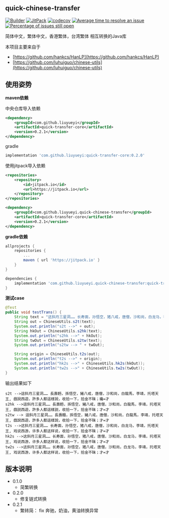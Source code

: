 quick-chinese-transfer
---

[![Builder](https://travis-ci.org/liuyueyi/quick-chinese-transfer.svg?branch=master)](https://travis-ci.org/liuyueyi/quick-chinese-transfer)
[![JitPack](https://jitpack.io/v/liuyueyi/quick-chinese-transfer.svg)](https://jitpack.io/#liuyueyi/quick-chinese-transfer)
[![codecov](https://codecov.io/gh/liuyueyi/quick-chinese-transfer/branch/master/graph/badge.svg)](https://codecov.io/gh/liuyueyi/quick-chinese-transfer)
[![Average time to resolve an issue](http://isitmaintained.com/badge/resolution/liuyueyi/quick-chinese-transfer.svg)](http://isitmaintained.com/project/liuyueyi/quick-chinese-transfer "Average time to resolve an issue")
[![Percentage of issues still open](http://isitmaintained.com/badge/open/liuyueyi/quick-chinese-transfer.svg)](http://isitmaintained.com/project/liuyueyi/quick-chinese-transfer "Percentage of issues still open")

简体中文，繁体中文，香港繁体，台湾繁体 相互转换的Java库

本项目主要来自于 

- [https://github.com/hankcs/HanLP](https://github.com/hankcs/HanLP)
- [https://github.com/luhuiguo/chinese-utils](https://github.com/luhuiguo/chinese-utils)


使用姿势
---

**maven依赖**

中央仓库导入依赖

```xml
<dependency>
    <groupId>com.github.liuyueyi</groupId>
    <artifactId>quick-transfer-core</artifactId>
    <version>0.2.1</version>
</dependency>
```

gradle

```gradle
implementation 'com.github.liuyueyi:quick-transfer-core:0.2.0'
```

使用jitpack导入依赖

```xml
<repositories>
    <repository>
        <id>jitpack.io</id>
        <url>https://jitpack.io</url>
    </repository>
</repositories>

<dependency>
    <groupId>com.github.liuyueyi.quick-chinese-transfer</groupId>
    <artifactId>quick-transfer-core</artifactId>
    <version>0.2.1</version>
</dependency>
```

**gradle依赖**

```gradle
allprojects {
	repositories {
		...
		maven { url 'https://jitpack.io' }
	}
}

dependencies {
    implementation 'com.github.liuyueyi.quick-chinese-transfer:quick-transfer-core:0.2.0'
}
```


**测试case**

```java
@Test
public void testTrans() {
    String text = "这斜月三星洞…… 长寿面，孙悟空，猪八戒，唐僧，沙和尚，白龙马，李靖，托塔天王, 戏说西游，许多人都这样说，收拾一下，拾金不昧；纔=才";
    String out = ChineseUtils.s2t(text);
    System.out.println("s2t -->" + out);
    String hkOut = ChineseUtils.s2hk(text);
    System.out.println("s2hk -->" + hkOut);
    String twOut = ChineseUtils.s2tw(text);
    System.out.println("s2tw --> " + twOut);

    String origin = ChineseUtils.t2s(out);
    System.out.println("t2s -->" + origin);
    System.out.println("hk2s -->" + ChineseUtils.hk2s(hkOut));
    System.out.println("tw2s -->" + ChineseUtils.tw2s(twOut));
}
```

输出结果如下

```text
s2t -->這斜月三星洞…… 長壽麪，孫悟空，豬八戒，唐僧，沙和尚，白龍馬，李靖，托塔天王, 戲說西遊，許多人都這樣說，收拾一下，拾金不昧；纔=才
s2hk -->這斜月三星洞…… 長壽麪，孫悟空，豬八戒，唐僧，沙和尚，白龍馬，李靖，托塔天王, 戲説西遊，許多人都這樣説，收拾一下，拾金不昧；才=才
s2tw --> 這斜月三星洞…… 長壽麵，孫悟空，豬八戒，唐僧，沙和尚，白龍馬，李靖，托塔天王, 戲說西遊，許多人都這樣說，收拾一下，拾金不昧；才=才
t2s -->这斜月三星洞…… 长寿面，孙悟空，猪八戒，唐僧，沙和尚，白龙马，李靖，托塔天王, 戏说西游，许多人都这样说，收拾一下，拾金不昧；才=才
hk2s -->这斜月三星洞…… 长寿面，孙悟空，猪八戒，唐僧，沙和尚，白龙马，李靖，托塔天王, 戏说西游，许多人都这样说，收拾一下，拾金不昧；才=才
tw2s -->这斜月三星洞…… 长寿面，孙悟空，猪八戒，唐僧，沙和尚，白龙马，李靖，托塔天王, 戏说西游，许多人都这样说，收拾一下，拾金不昧；才=才
```

版本说明
---

- 0.1.0
    - 简繁转换
- 0.2.0
    - 修复链式转换
- 0.2.1
    - 繁转简： fix 奔驰，奶油，黄油转换异常 